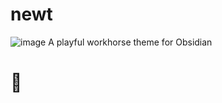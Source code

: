 # newt

![image](https://user-images.githubusercontent.com/87339163/201572531-7ed46e2c-7f08-41c9-95a5-4864907bbb9a.png)
A playful workhorse theme for Obsidian

# 🚧
